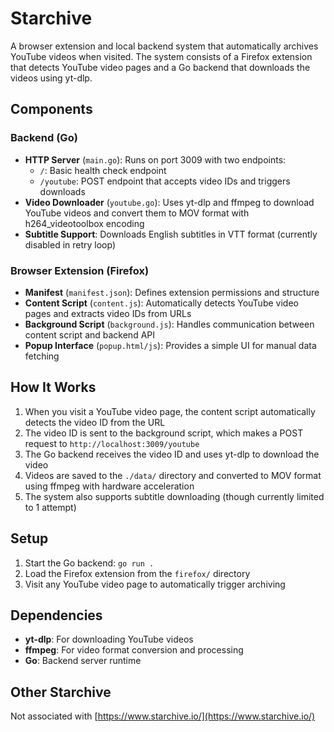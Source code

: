 # Starchive

A browser extension and local backend system that automatically archives YouTube videos when visited. The system consists of a Firefox extension that detects YouTube video pages and a Go backend that downloads the videos using yt-dlp.

## Components

### Backend (Go)
- **HTTP Server** (`main.go`): Runs on port 3009 with two endpoints:
  - `/`: Basic health check endpoint
  - `/youtube`: POST endpoint that accepts video IDs and triggers downloads
- **Video Downloader** (`youtube.go`): Uses yt-dlp and ffmpeg to download YouTube videos and convert them to MOV format with h264_videotoolbox encoding
- **Subtitle Support**: Downloads English subtitles in VTT format (currently disabled in retry loop)

### Browser Extension (Firefox)
- **Manifest** (`manifest.json`): Defines extension permissions and structure
- **Content Script** (`content.js`): Automatically detects YouTube video pages and extracts video IDs from URLs
- **Background Script** (`background.js`): Handles communication between content script and backend API
- **Popup Interface** (`popup.html/js`): Provides a simple UI for manual data fetching

## How It Works

1. When you visit a YouTube video page, the content script automatically detects the video ID from the URL
2. The video ID is sent to the background script, which makes a POST request to `http://localhost:3009/youtube`
3. The Go backend receives the video ID and uses yt-dlp to download the video
4. Videos are saved to the `./data/` directory and converted to MOV format using ffmpeg with hardware acceleration
5. The system also supports subtitle downloading (though currently limited to 1 attempt)

## Setup

1. Start the Go backend: `go run .`
2. Load the Firefox extension from the `firefox/` directory
3. Visit any YouTube video page to automatically trigger archiving

## Dependencies

- **yt-dlp**: For downloading YouTube videos
- **ffmpeg**: For video format conversion and processing
- **Go**: Backend server runtime

## Other Starchive

Not associated with [https://www.starchive.io/](https://www.starchive.io/)
